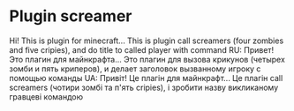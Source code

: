 # Plugin screamer
Hi! This is plugin for minecraft... This is plugin call screamers (four zombies and five cripies), and do title to called player with command
RU: Привет! Это плагин для майнкрафта... Это плагин для вызова крикунов (четырех зомби и пять криперов), и делает заголовок вызванному игроку с помощью команды
UA: Привіт! Це плагін для майнкрафт... Це плагін call screamers (чотири зомбі та п'ять cripies), і зробити назву викликаному гравцеві командою
